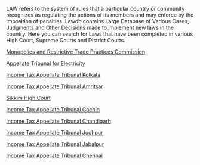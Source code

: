 LAW refers to the system of rules that a particular country or community recognizes as regulating the actions of its members
and may enforce by the imposition of penalties. Lawdb contains Large Database of Various Cases, Judgments and Other Decisions
made to implement new laws in the country. Here you can search for Laws that have been completed in various High Court, Supreme Courts
and District Courts.

<a href="https://lawdb.in/monopolies-and-restrictive-trade-practices-commission">Monopolies and Restrictive Trade Practices Commission</a>

<a href="https://lawdb.in/appellate-tribunal-for-electricity">Appellate Tribunal for Electricity</a>

<a href="https://lawdb.in/income-tax-appellate-tribunal-kolkata">Income Tax Appellate Tribunal Kolkata</a>

<a href="https://lawdb.in/income-tax-appellate-tribunal-amritsar">Income Tax Appellate Tribunal Amritsar</a>

<a href="https://lawdb.in/sikkim-high-court">Sikkim High Court</a>

<a href="https://lawdb.in/income-tax-appellate-tribunal-cochin">Income Tax Appellate Tribunal Cochin</a>

<a href="https://lawdb.in/income-tax-appellate-tribunal-chandigarh">Income Tax Appellate Tribunal Chandigarh</a>

<a href="https://lawdb.in/income-tax-appellate-tribunal-jodhpur">Income Tax Appellate Tribunal Jodhpur</a>

<a href="https://lawdb.in/income-tax-appellate-tribunal-jabalpur">Income Tax Appellate Tribunal Jabalpur</a>

<a href="https://lawdb.in/income-tax-appellate-tribunal-chennai">Income Tax Appellate Tribunal Chennai</a>
